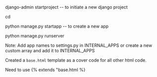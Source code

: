 django-admin startproject <projectname> -- to initiate a new django project

cd <projectname>

python manage.py startapp <appname> -- to create a new app

python manage.py runserver

Note: Add app names to settings.py in INTERNAL_APPS or create a new custom array and add it to INTERNAL_APPS

Created a ```base.html``` template as a cover code for all other html code.

Need to use {% extends "base.html %}